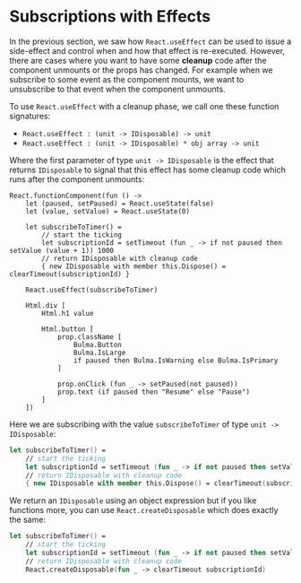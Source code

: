 # Subscriptions with Effects

In the previous section, we saw how `React.useEffect` can be used to issue a side-effect and control when and how that effect is re-executed. However, there are cases where you want to have some **cleanup** code after the component unmounts or the props has changed. For example when we subscribe to some event as the component mounts, we want to unsubscribe to that event when the component unmounts.

To use `React.useEffect` with a cleanup phase, we call one these function signatures:
 - `React.useEffect : (unit -> IDisposable) -> unit`
 - `React.useEffect : (unit -> IDisposable) * obj array -> unit`

Where the first parameter of type `unit -> IDisposable` is the effect that returns `IDisposable` to signal that this effect has some cleanup code which runs after the component unmounts:

```fsharp:effectful-timer
React.functionComponent(fun () ->
    let (paused, setPaused) = React.useState(false)
    let (value, setValue) = React.useState(0)

    let subscribeToTimer() =
        // start the ticking
        let subscriptionId = setTimeout (fun _ -> if not paused then setValue (value + 1)) 1000
        // return IDisposable with cleanup code
        { new IDisposable with member this.Dispose() = clearTimeout(subscriptionId) }

    React.useEffect(subscribeToTimer)

    Html.div [
        Html.h1 value

        Html.button [
            prop.className [
                Bulma.Button
                Bulma.IsLarge
                if paused then Bulma.IsWarning else Bulma.IsPrimary
            ]

            prop.onClick (fun _ -> setPaused(not paused))
            prop.text (if paused then "Resume" else "Pause")
        ]
    ])
```
Here we are subscribing with the value `subscribeToTimer` of type `unit -> IDisposable`:
```fsharp
let subscribeToTimer() =
    // start the ticking
    let subscriptionId = setTimeout (fun _ -> if not paused then setValue (value + 1)) 1000
    // return IDisposable with cleanup code
    { new IDisposable with member this.Dispose() = clearTimeout(subscriptionId) }
```
We return an `IDisposable` using an object expression but if you like functions more, you can use `React.createDisposable` which does exactly the same:
```fsharp
let subscribeToTimer() =
    // start the ticking
    let subscriptionId = setTimeout (fun _ -> if not paused then setValue (value + 1)) 1000
    // return IDisposable with cleanup code
    React.createDisposable(fun _ -> clearTimeout subscriptionId)
```